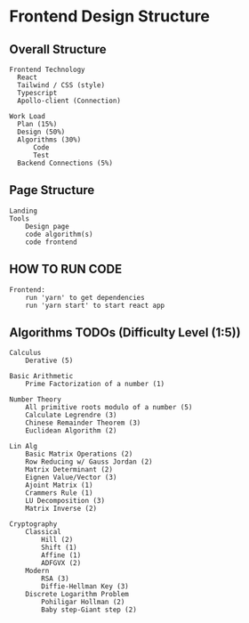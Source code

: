 # Frontend Design Structure

## Overall Structure 
    Frontend Technology
      React 
      Tailwind / CSS (style)
      Typescript
      Apollo-client (Connection)
    
    Work Load
      Plan (15%)
      Design (50%)
      Algorithms (30%)
          Code 
          Test
      Backend Connections (5%)

## Page Structure

    Landing
    Tools
        Design page
        code algorithm(s)
        code frontend
        
## HOW TO RUN CODE
    
    Frontend:
        run 'yarn' to get dependencies
        run 'yarn start' to start react app

        

## Algorithms TODOs (Difficulty Level (1:5))

    Calculus
        Derative (5)

    Basic Arithmetic
        Prime Factorization of a number (1)

    Number Theory
        All primitive roots modulo of a number (5)
        Calculate Legrendre (3)
        Chinese Remainder Theorem (3)
        Euclidean Algorithm (2)

    Lin Alg
        Basic Matrix Operations (2)
        Row Reducing w/ Gauss Jordan (2)
        Matrix Determinant (2)
        Eignen Value/Vector (3)
        Ajoint Matrix (1)
        Crammers Rule (1)
        LU Decomposition (3)
        Matrix Inverse (2)

    Cryptography
        Classical
            Hill (2)
            Shift (1)
            Affine (1)
            ADFGVX (2)
        Modern
            RSA (3)
            Diffie-Hellman Key (3)
        Discrete Logarithm Problem
            Pohiligar Hollman (2)
            Baby step-Giant step (2)
